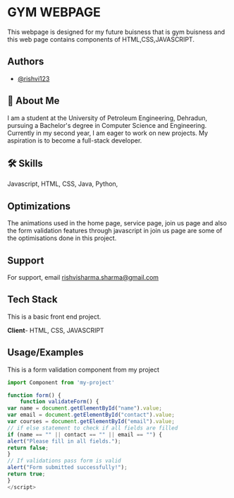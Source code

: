 # GYM WEBPAGE

This webpage is designed for my future buisness that is gym buisness and this web page contains components of HTML,CSS,JAVASCRIPT.



## Authors

- [@rishvi123](https://www.github.com/rishvi123)


## 🚀 About Me
I am a student at the University of Petroleum Engineering, Dehradun, pursuing a Bachelor's degree in Computer Science and Engineering. Currently in my second year, I am eager to work on new projects. My aspiration is to become a full-stack developer. 


## 🛠 Skills
Javascript, HTML, CSS, Java, Python,


## Optimizations

The animations used in the home page, service page, join us page and also the form validation features through javascript in join us page are some of the optimisations done in this project.



## Support

For support, email rishvisharma.sharma@gmail.com


## Tech Stack

This is a basic front end project.

**Client**- HTML, CSS, JAVASCRIPT




## Usage/Examples
This is a form validation component from my project

```javascript
import Component from 'my-project'

function form() {
    function validateForm() {
var name = document.getElementById("name").value;
var email = document.getElementById("contact").value;
var courses = document.getElementById("email").value;
// if else statement to check if all fields are filled
if (name == "" || contact == "" || email == "") {
alert("Please fill in all fields.");
return false;
}
// If validations pass form is valid
alert("Form submitted successfully!");
return true;
}
</script>



